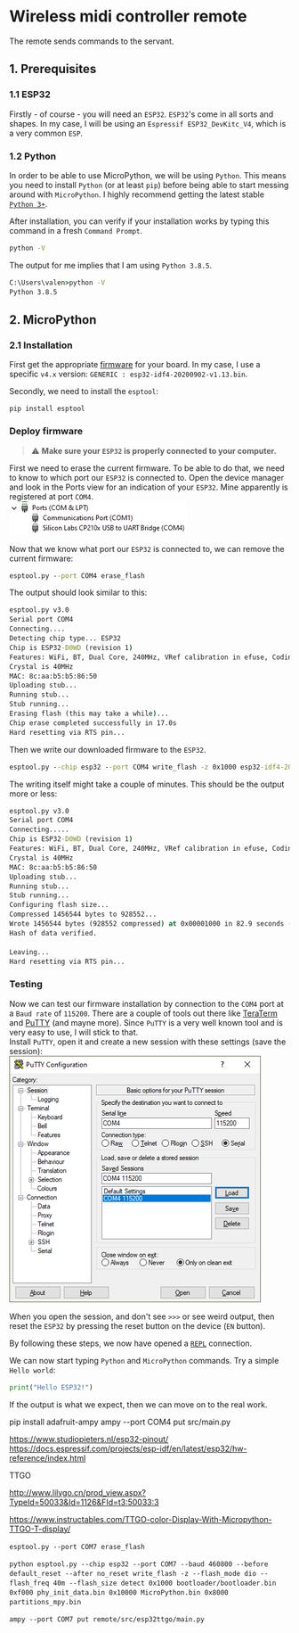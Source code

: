 # Wireless midi controller remote
The remote sends commands to the servant.
## 1. Prerequisites
### 1.1 ESP32
Firstly - of course - you will need an `ESP32`. `ESP32`'s come in all sorts and shapes. In my case, I will be using an `Espressif ESP32_DevKitc_V4`, which is a very common `ESP`.

### 1.2 Python
In order to be able to use MicroPython, we will be using `Python`. This means you need to install `Python` (or at least `pip`) before being able to start messing around with `MicroPython`. I highly recommend getting the latest stable [`Python 3+`](https://www.python.org/downloads/).

After installation, you can verify if your installation works by typing this command in a fresh `Command Prompt`.
```cmd
python -V
```
The output for me implies that I am using `Python 3.8.5`.
```cmd
C:\Users\valen>python -V
Python 3.8.5
```

## 2. MicroPython
### 2.1 Installation
First get the appropriate [firmware](https://micropython.org/download/esp32/) for your board. In my case, I use a specific `v4.x` version: `GENERIC : esp32-idf4-20200902-v1.13.bin`.

Secondly, we need to install the `esptool`: 
```shell script
pip install esptool
```

### Deploy firmware
> :warning: **Make sure your `ESP32` is properly connected to your computer.**

First we need to erase the current firmware. To be able to do that, we need to know to which port our `ESP32` is connected to. Open the device manager and look in the Ports view for an indication of your `ESP32`. Mine apparently is registered at port `COM4`.  
![Device Manager](docs/static/device_manager.png)

Now that we know what port our `ESP32` is connected to, we can remove the current firmware: 
```cmd
esptool.py --port COM4 erase_flash
```

The output should look similar to this:
```cmd
esptool.py v3.0
Serial port COM4
Connecting....
Detecting chip type... ESP32
Chip is ESP32-D0WD (revision 1)
Features: WiFi, BT, Dual Core, 240MHz, VRef calibration in efuse, Coding Scheme None
Crystal is 40MHz
MAC: 8c:aa:b5:b5:86:50
Uploading stub...
Running stub...
Stub running...
Erasing flash (this may take a while)...
Chip erase completed successfully in 17.0s
Hard resetting via RTS pin...
```

Then we write our downloaded firmware to the `ESP32`.
```cmd
esptool.py --chip esp32 --port COM4 write_flash -z 0x1000 esp32-idf4-20200902-v1.13.bin
```

The writing itself might take a couple of minutes. This should be the output more or less:
```cmd
esptool.py v3.0
Serial port COM4
Connecting.....
Chip is ESP32-D0WD (revision 1)
Features: WiFi, BT, Dual Core, 240MHz, VRef calibration in efuse, Coding Scheme None
Crystal is 40MHz
MAC: 8c:aa:b5:b5:86:50
Uploading stub...
Running stub...
Stub running...
Configuring flash size...
Compressed 1456544 bytes to 928552...
Wrote 1456544 bytes (928552 compressed) at 0x00001000 in 82.9 seconds (effective 140.6 kbit/s)...
Hash of data verified.

Leaving...
Hard resetting via RTS pin...
```

### Testing
Now we can test our firmware installation by connection to the `COM4` port at a `Baud rate` of `115200`. There are a couple of tools out there like [TeraTerm](https://ttssh2.osdn.jp/index.html.en) and [PuTTY](https://www.putty.org/) (and mayne more). Since `PuTTY` is a very well known tool and is very easy to use, I will stick to that.  
Install `PuTTY`, open it and create a new session with these settings (save the session):  
![PuTTY session](docs/static/PuTTY.png)

When you open the session, and don't see `>>>` or see weird output, then reset the `ESP32` by pressing the reset button on the device (`EN` button).

By following these steps, we now have opened a [`REPL`](https://en.wikipedia.org/wiki/Read%E2%80%93eval%E2%80%93print_loop) connection.

We can now start typing `Python` and `MicroPython` commands. Try a simple `Hello world`:
```python
print("Hello ESP32!")
```
If the output is what we expect, then we can move on to the real work.



pip install adafruit-ampy
ampy --port COM4 put src/main.py

https://www.studiopieters.nl/esp32-pinout/
https://docs.espressif.com/projects/esp-idf/en/latest/esp32/hw-reference/index.html

TTGO

http://www.lilygo.cn/prod_view.aspx?TypeId=50033&Id=1126&FId=t3:50033:3

https://www.instructables.com/TTGO-color-Display-With-Micropython-TTGO-T-display/

`esptool.py --port COM7 erase_flash`

`python esptool.py --chip esp32 --port COM7 --baud 460800 --before default_reset --after no_reset write_flash -z --flash_mode dio --flash_freq 40m --flash_size detect 0x1000 bootloader/bootloader.bin 0xf000 phy_init_data.bin 0x10000 MicroPython.bin 0x8000 partitions_mpy.bin`

`ampy --port COM7 put remote/src/esp32ttgo/main.py`

